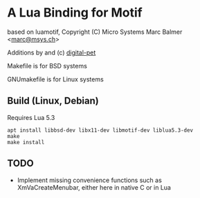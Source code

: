 # A Lua Binding for Motif

based on luamotif,
Copyright (C) Micro Systems Marc Balmer \<marc@msys.ch\>

Additions by and (c) [digital-pet](https://github.com/digital-pet/)

Makefile is for BSD systems

GNUmakefile is for Linux systems

## Build (Linux, Debian)

Requires Lua 5.3

    apt install libbsd-dev libx11-dev libmotif-dev liblua5.3-dev
    make
    make install

## TODO

- Implement missing convenience functions such as XmVaCreateMenubar, either here in native C or in Lua

